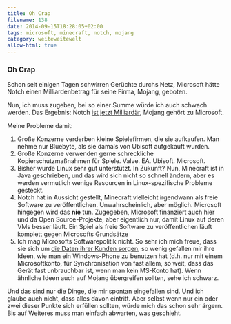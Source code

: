 ```yaml
---
title: Oh Crap
filename: 138
date: 2014-09-15T18:28:05+02:00
tags: microsoft, minecraft, notch, mojang
category: weiteweitewelt
allow-html: true
---
```

### Oh Crap
<p>Schon seit einigen Tagen schwirren Gerüchte durchs Netz, Microsoft hätte Notch einen Milliardenbetrag für seine Firma, Mojang, geboten.</p>
<p>Nun, ich muss zugeben, bei so einer Summe würde ich auch schwach werden. Das Ergebnis: Notch <a href="http://www.golem.de/news/minecraft-microsoft-kauft-mojang-1409-109256.html">ist jetzt Milliardär</a>, Mojang gehört zu Microsoft.</p>
<p>Meine Probleme damit:</p>
<ol>
<li>Große Konzerne verderben kleine Spielefirmen, die sie aufkaufen. Man nehme nur Bluebyte, als sie damals von Ubisoft aufgekauft wurden.</li>
<li>Große Konzerne verwenden gerne schreckliche Kopierschutzmaßnahmen für Spiele. Valve. EA. Ubisoft. Microsoft.</li>
<li>Bisher wurde Linux sehr gut unterstützt. In Zukunft? Nun, Minecraft ist in Java geschrieben, und das wird sich nicht so schnell ändern, aber es werden vermutlich wenige Resourcen in Linux-spezifische Probleme gesteckt.</li>
<li>Notch hat in Aussicht gestellt, Minecraft vielleicht irgendwann als freie Software zu veröffentlichen. Unwahrscheinlich, aber möglich. Microsoft hingegen wird das <strong>nie</strong> tun. Zugegeben, Microsoft finanziert auch hier und da Open Source-Projekte, aber eigentlich nur, damit Linux auf deren VMs besser läuft. Ein Spiel als freie Software zu veröffentlichen läuft komplett gegen Microsofts Grundsätze</li>
<li>Ich mag Microsofts Softwarepolitik nicht. So sehr ich mich freue, dass sie sich um <a href="https://www.strangerthanusual.de/blogposts/128">die Daten ihrer Kunden sorgen</a>, so wenig gefallen mir ihre Ideen, wie man ein Windows-Phone zu benutzen hat (d.h. nur mit einem Microsoftkonto, für Synchronisation von fast allem, so weit, dass das Gerät fast unbrauchbar ist, wenn man kein MS-Konto hat). Wenn ähnliche Ideen auch auf Mojang übergreifen sollten, sehe ich schwarz.
</li>
</ol>
<p>Und das sind nur die Dinge, die mir spontan eingefallen sind. Und ich glaube auch nicht, dass alles davon eintritt. Aber selbst wenn nur ein oder zwei dieser Punkte sich erfüllen sollten, würde mich das schon sehr ärgern. Bis auf Weiteres muss man einfach abwarten, was geschieht.</p>
